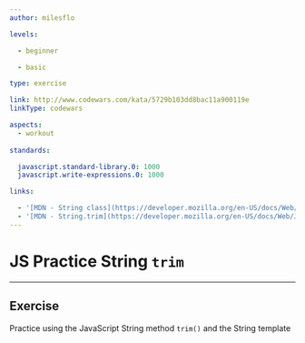 ```yaml
---
author: milesflo

levels:

  - beginner

  - basic

type: exercise

link: http://www.codewars.com/kata/5729b103dd8bac11a900119e
linkType: codewars

aspects:
  - workout
  
standards:

  javascript.standard-library.0: 1000
  javascript.write-expressions.0: 1000

links:

  - '[MDN - String class](https://developer.mozilla.org/en-US/docs/Web/JavaScript/Reference/Global_Objects/String)'
  - '[MDN - String.trim](https://developer.mozilla.org/en-US/docs/Web/JavaScript/Reference/Global_Objects/String/trim)'
---
```


# JS Practice String `trim`

---
## Exercise

Practice using the JavaScript String method `trim()` and the String template
 
